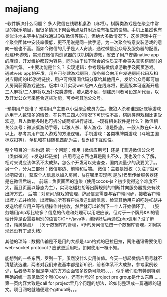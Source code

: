 # majiang
–软件解决什么问题？
多人微信在线联机桌游（麻将）。棋牌类游戏是在聚会中常见的娱乐项目，但很多情况下聚会地点及其附近没有相应的设施。手机上虽然也有类似斗地主等手机游戏通过QQ/微信等联机，但绝大多数情况下，这类游戏中在一个聚会团体中安装率很低，更不用说是同一款手游，为一次聚会特意安装游戏的意向一般也不高。而如今微信的几乎是人人安装，通过微信公众号及服务器的配置，创建H5游戏，实现在微信内浏览器的联机棋牌游戏，省去了用户安装native app的麻烦，开发维护都较为容易，同时由于线下聚会的性质又不会丧失真实棋牌时的热闹气氛。
–主要功能是什么？
实现逻辑：参考现有微信桌游助手及网页游戏。通过web app的开发，用户可创建游戏房间，服务器会向用户发送房间代码及相对应房间的H5游戏链接，用户可将房间代码分享给其他用户，发给公众号即可加入房间获得游戏链接。版本1.0只实现web版四人在线麻将，更高版本可逐渐开启三人麻将/二人麻将以及扑克类游戏，若人数不足，创建房间者可设定AI代替，以及开发公众号来整合这些功能，可参考其他公众号。
 
–预期用户是谁？
预期用户主要以小型聚会成员为主。像狼人杀和谁是卧底等游戏适用于人数较多的情景，在只有三四人的情况下可玩性不高，棋牌类游戏相比更受欢迎，且人数稍多时也可拆分成两桌进行游戏。
–现有相关软件是什么？
微信相关公众号：微派桌游助手等，以狼人杀、杀人游戏、谁是卧底。一般人数在6~8人以上，参考其用户加入游戏的方法逻辑。
手机游戏：各类棋牌类游戏（斗地主国标双扣等），单机和在线随机匹配为主，缺乏线下互动性。
 

整个项目的一些构思
第一个问题：使用【微信应用号】还是【普通微信公众号（类似微派）+发送H5链接】
应用号这东西也算是刚出不久，我也没什么了解，相对来说应该体系不太成熟，怎么个开发可以先查查，国内流量少的我要哭了。。
另一个，分为三部分：微信那边、前端和后端。
微信：主要是授权（关注了就可以吧应该），获取个人信息以加入房间，放在哪里实现呢 是放H5里传给服务器还是在微信后端，。
前端：负责画面的渲染（使用cocos-js？初步觉得这个难度不大，而且页面以静态为主），实现吃碰杠胡等出牌规则的判断并向服务器提交有效出牌方式。
后端：对房间/游戏的管理，牌局信息需要与客户端同步，接收客户端出牌方式并检验，出牌后向所有客户端发送出牌信息，检查其他用户的吃碰杠胡并发送给相应用户等待期操作并接收，然后就可以轮到下一个人开始循环了。
（服务端用php写比较多？信息的传递和处理可以用吧应该，但对于一个牌局&AI的管理计算是否需要用别的语言C/C++/java等，编译好后再通过php调用？没了解过，纯属猜测）
（关于数据库的管理，n多的房间信息由一个数据库管理，如何实现还没有丁点头绪）

其他的琐碎：数据传输是不是用的大都是json格式的巴拉巴拉，网络通讯需要使用web-socket protocol？应该更适用吧。如何使用一概不知。


能想到的一些东西，罗列一下，虽然没什么实用价值。今天一想起微信应用号就不清楚该选谁，两者对我们来说基本都是新知识，前者体系不大成熟，参考案例较少，后者参考多但是学习的方方面面较多较杂可能吧、、、、似乎我们没有特别特别明确的统一意见做这个哦(⊙o⊙)，还有九号的1 project pre group是什么东西……第一页内容大致是call for project里几个问题的想法，论如何整理成一篇通顺的短文。项目网站就随便建个github吗。。。
